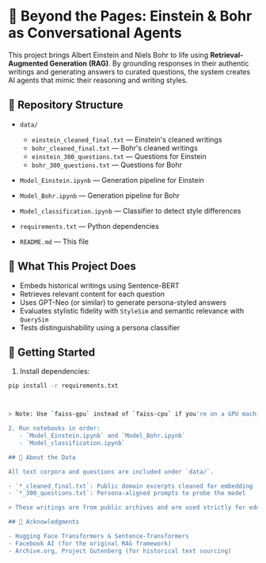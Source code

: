 # 🧠 Beyond the Pages: Einstein & Bohr as Conversational Agents

This project brings Albert Einstein and Niels Bohr to life using **Retrieval-Augmented Generation (RAG)**. By grounding responses in their authentic writings and generating answers to curated questions, the system creates AI agents that mimic their reasoning and writing styles.

## 📁 Repository Structure

- `data/`
  - `einstein_cleaned_final.txt` — Einstein's cleaned writings
  - `bohr_cleaned_final.txt` — Bohr's cleaned writings
  - `einstein_300_questions.txt` — Questions for Einstein
  - `bohr_300_questions.txt` — Questions for Bohr

- `Model_Einstein.ipynb` — Generation pipeline for Einstein  
- `Model_Bohr.ipynb` — Generation pipeline for Bohr  
- `Model_classification.ipynb` — Classifier to detect style differences  
- `requirements.txt` — Python dependencies  
- `README.md` — This file

## 🧪 What This Project Does

- Embeds historical writings using Sentence-BERT
- Retrieves relevant content for each question
- Uses GPT-Neo (or similar) to generate persona-styled answers
- Evaluates stylistic fidelity with `StyleSim` and semantic relevance with `QuerySim`
- Tests distinguishability using a persona classifier

## 🚀 Getting Started

1. Install dependencies:
```bash
pip install -r requirements.txt



> Note: Use `faiss-gpu` instead of `faiss-cpu` if you're on a GPU machine.

2. Run notebooks in order:
   - `Model_Einstein.ipynb` and `Model_Bohr.ipynb`
   - `Model_classification.ipynb`

## 📂 About the Data

All text corpora and questions are included under `data/`.

- `*_cleaned_final.txt`: Public domain excerpts cleaned for embedding
- `*_300_questions.txt`: Persona-aligned prompts to probe the model

> These writings are from public archives and are used strictly for educational and research purposes.

## 🧠 Acknowledgments

- Hugging Face Transformers & Sentence-Transformers  
- Facebook AI (for the original RAG framework)  
- Archive.org, Project Gutenberg (for historical text sourcing)



